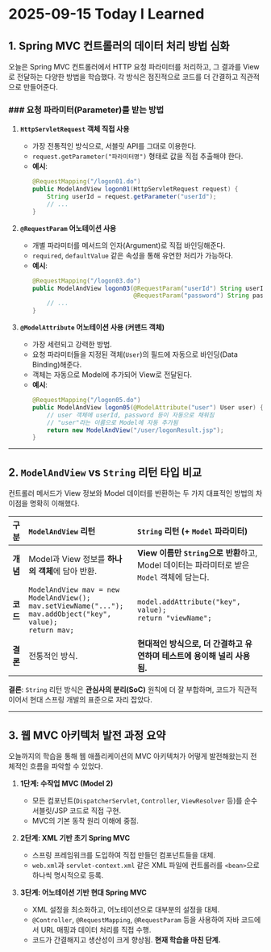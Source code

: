 # 2025-09-15 Today I Learned

## 1. Spring MVC 컨트롤러의 데이터 처리 방법 심화

오늘은 Spring MVC 컨트롤러에서 HTTP 요청 파라미터를 처리하고, 그 결과를 View로 전달하는 다양한 방법을 학습했다. 각 방식은 점진적으로 코드를 더 간결하고 직관적으로 만들어준다.

### ### 요청 파라미터(Parameter)를 받는 방법

1.  **`HttpServletRequest` 객체 직접 사용**
    -   가장 전통적인 방식으로, 서블릿 API를 그대로 이용한다.
    -   `request.getParameter("파라미터명")` 형태로 값을 직접 추출해야 한다.
    -   **예시**:
        ```java
        @RequestMapping("/logon01.do")
        public ModelAndView logon01(HttpServletRequest request) {
            String userId = request.getParameter("userId");
            // ...
        }
        ```

2.  **`@RequestParam` 어노테이션 사용**
    -   개별 파라미터를 메서드의 인자(Argument)로 직접 바인딩해준다.
    -   `required`, `defaultValue` 같은 속성을 통해 유연한 처리가 가능하다.
    -   **예시**:
        ```java
        @RequestMapping("/logon03.do")
        public ModelAndView logon03(@RequestParam("userId") String userId,
                                    @RequestParam("password") String password) {
            // ...
        }
        ```

3.  **`@ModelAttribute` 어노테이션 사용 (커맨드 객체)**
    -   가장 세련되고 강력한 방법.
    -   요청 파라미터들을 지정된 객체(`User`)의 필드에 자동으로 바인딩(Data Binding)해준다.
    -   객체는 자동으로 Model에 추가되어 View로 전달된다.
    -   **예시**:
        ```java
        @RequestMapping("/logon05.do")
        public ModelAndView logon05(@ModelAttribute("user") User user) {
            // user 객체에 userId, password 등이 자동으로 채워짐
            // "user"라는 이름으로 Model에 자동 추가됨
            return new ModelAndView("/user/logonResult.jsp");
        }
        ```

---

## 2. `ModelAndView` vs `String` 리턴 타입 비교

컨트롤러 메서드가 View 정보와 Model 데이터를 반환하는 두 가지 대표적인 방법의 차이점을 명확히 이해했다.

| 구분     | `ModelAndView` 리턴                                           | `String` 리턴 (+ `Model` 파라미터)                               |
| :------- | :------------------------------------------------------------ | :---------------------------------------------------------------- |
| **개념** | Model과 View 정보를 **하나의 객체**에 담아 반환.                  | **View 이름만 `String`으로 반환**하고, Model 데이터는 파라미터로 받은 `Model` 객체에 담는다. |
| **코드** | `ModelAndView mav = new ModelAndView();`<br/>`mav.setViewName("...");`<br/>`mav.addObject("key", value);`<br/>`return mav;` | `model.addAttribute("key", value);`<br/>`return "viewName";`      |
| **결론** | 전통적인 방식.                                                | **현대적인 방식으로, 더 간결하고 유연하며 테스트에 용이해 널리 사용됨.** |

**결론**: `String` 리턴 방식은 **관심사의 분리(SoC)** 원칙에 더 잘 부합하며, 코드가 직관적이어서 현대 스프링 개발의 표준으로 자리 잡았다.

---

## 3. 웹 MVC 아키텍처 발전 과정 요약

오늘까지의 학습을 통해 웹 애플리케이션의 MVC 아키텍처가 어떻게 발전해왔는지 전체적인 흐름을 파악할 수 있었다.

1.  **1단계: 수작업 MVC (Model 2)**
    -   모든 컴포넌트(`DispatcherServlet`, `Controller`, `ViewResolver` 등)를 순수 서블릿/JSP 코드로 직접 구현.
    -   MVC의 기본 동작 원리 이해에 중점.

2.  **2단계: XML 기반 초기 Spring MVC**
    -   스프링 프레임워크를 도입하여 직접 만들던 컴포넌트들을 대체.
    -   `web.xml`과 `servlet-context.xml` 같은 XML 파일에 컨트롤러를 `<bean>`으로 하나씩 명시적으로 등록.

3.  **3단계: 어노테이션 기반 현대 Spring MVC**
    -   XML 설정을 최소화하고, 어노테이션으로 대부분의 설정을 대체.
    -   `@Controller`, `@RequestMapping`, `@RequestParam` 등을 사용하여 자바 코드에서 URL 매핑과 데이터 처리를 직접 수행.
    -   코드가 간결해지고 생산성이 크게 향상됨. **현재 학습을 마친 단계.**
